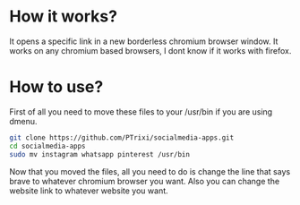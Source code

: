 # How it works?
It opens a specific link in a new borderless chromium browser window. It works on any chromium based browsers, I dont know if it works with firefox.

# How to use?
First of all you need to move these files to your /usr/bin if you are using dmenu.

```bash
git clone https://github.com/PTrixi/socialmedia-apps.git
cd socialmedia-apps
sudo mv instagram whatsapp pinterest /usr/bin
```

Now that you moved the files, all you need to do is change the line that says brave to whatever chromium browser you want.
Also you can change the website link to whatever website you want.
